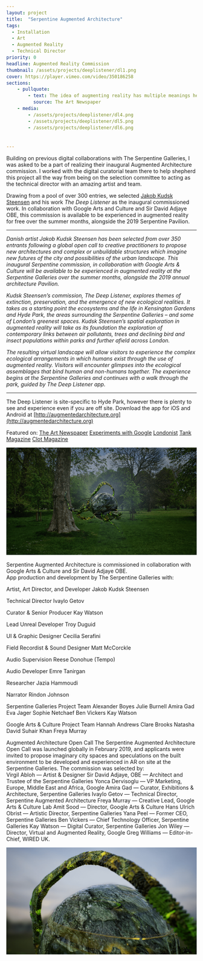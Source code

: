 ```yaml
---
layout: project
title:  "Serpentine Augmented Architecture"
tags:
  - Installation
  - Art
  - Augmented Reality
  - Technical Director
priority: 0
headline: Augmented Reality Commission
thumbnail: /assets/projects/deeplistener/dl1.png
cover: https://player.vimeo.com/video/350186258
sections:
    - pullquote:
        - text: The idea of augmenting reality has multiple meanings here. The most obvious is that Steensen is adding digital presences to the existing landscape. More subtly, by drawing us into the park’s spaces and species, he forces us to observe them with an unusual closeness. Rather than divorcing us from reality, our smartphones are employed as a tool to amplify our senses.
          source: The Art Newspaper
    - media:
        - /assets/projects/deeplistener/dl4.png
        - /assets/projects/deeplistener/dl5.png
        - /assets/projects/deeplistener/dl6.png


---
```


<div class="medSpacer"></div>


Building on previous digital collaborations with The Serpentine Galleries, I was asked to be a part of realizing their inaugural Augmented Architecture commission. I worked with the digital curatorial team there to help shepherd this project all the way from being on the selection committee to acting as the technical director with an amazing artist and team.

Drawing from a pool of over 300 entries, we selected [Jakob Kudsk Steensen](http://www.jakobsteensen.com/) and his work <i>The Deep Listener</i> as the inaugural  commissioned work. In collaboration with Google Arts and Culture and Sir David Adjaye OBE, this commission is available to be experienced in augmented reality for free over the summer months, alongside the 2019 Serpentine Pavilion.


---


<i>Danish artist Jakob Kudsk Steensen has been selected from over 350 entrants following a global open call to creative practitioners to propose new architectures and complex or unbuildable structures which imagine new futures of the city and possibilities of the urban landscape. This inaugural Serpentine commission, in collaboration with Google Arts & Culture will be available to be experienced in augmented reality at the Serpentine Galleries over the summer months, alongside the 2019 annual architecture Pavilion.</i>

<i>Kudsk Steensen’s commission, The Deep Listener, explores themes of extinction, preservation, and the emergence of new ecological realities. It takes as a starting point the ecosystems and the life in Kensington Gardens and Hyde Park, the areas surrounding the Serpentine Galleries – and some of London’s greenest spaces. Kudsk Steensen’s spatial exploration in augmented reality will take as its foundation the exploration of contemporary links between air pollutants, trees and declining bird and insect populations within parks and further afield across London.</i>

<i>The resulting virtual landscape will allow visitors to experience the complex ecological arrangements in which humans exist through the use of augmented reality. Visitors will encounter glimpses into the ecological assemblages that bind human and non-humans together. The experience begins at the Serpentine Galleries and continues with a walk through the park, guided by The Deep Listener app.</i>

---

The Deep Listener is site-specific to Hyde Park, however there is plenty to see and experience even if you are off site. Download the app for iOS and Android at [http://augmentedarchitecture.org](http://augmentedarchitecture.org)


Featured on:
[The Art Newspaper](https://www.theartnewspaper.com/review/jakob-kudsk-steenson-the-deep-listener-at-the-serpentine-galleries)
[Experiments with Google](https://experiments.withgoogle.com/augmentedarchitecture)
[Londonist](https://londonist.com/london/art-and-photography/deep-listener)
[Tank Magazine](https://tankmagazine.com/tank/2019/07/the-deep-listener/)
[Clot Magazine](https://www.clotmag.com/news/exhibition-the-deep-listener-by-jakob-kudsk-steensen)


<img src="/assets/projects/deeplistener/dl2.png" class="projImage">


Serpentine Augmented Architecture is commissioned in collaboration with Google Arts & Culture and Sir David Adjaye OBE. <br>
App production and development by The Serpentine Galleries with:

<div class='creditsTable'>
<span class='creditsRow'><span class='left'>Artist, Art Director, and Developer</span>
<span class='right'>Jakob Kudsk Steensen</span></span>

<span class='creditsRow'><span class='left'>Technical Director</span>
<span class='right'>Ivaylo Getov</span></span>

<span class='creditsRow'><span class='left'>Curator & Senior Producer</span>
<span class='right'>Kay Watson</span></span>

<span class='creditsRow'><span class='left'>Lead Unreal Developer</span>
<span class='right'>Troy Duguid</span></span>

<span class='creditsRow'><span class='left'>UI & Graphic Designer</span>
<span class='right'>Cecilia Serafini</span></span>

<span class='creditsRow'><span class='left'>Field Recordist & Sound Designer</span>
<span class='right'>Matt McCorckle</span></span>

<span class='creditsRow'><span class='left'>Audio Supervision</span>
<span class='right'>Reese Donohue (Tempo)</span></span>

<span class='creditsRow'><span class='left'>Audio Developer</span>
<span class='right'>Emre Tanirgan</span></span>

<span class='creditsRow'><span class='left'>Researcher</span>
<span class='right'>Jazia Hammoudi</span></span>

<span class='creditsRow'><span class='left'>Narrator</span>
<span class='right'>Rindon Johnson</span></span>
</div>

<div class="spacer"></div>

<span class="bolder">Serpentine Galleries Project Team</span>
Alexander Boyes
Julie Burnell
Amira Gad
Eva Jager
Sophie Netchaef
Ben Vickers
Kay Watson

<div class="spacer"></div>

<span class="bolder">Google Arts & Culture Project Team</span>
Hannah Andrews
Clare Brooks
Natasha David
Suhair Khan
Freya Murray

<div class="spacer"></div>

<span class="bolder">Augmented Architecture Open Call</span>
The Serpentine Augmented Architecture Open Call was launched globally in February 2019, and applicants were invited to propose imaginary city spaces and speculations on the built environment to be developed and experienced in AR on site at the Serpentine Galleries. The commission was selected by:<br>
Virgil Abloh &mdash; Artist & Designer
Sir David Adjaye, OBE &mdash; Architect and Trustee of the Serpentine Galleries
Yonca Dervisoglu &mdash; VP Marketing, Europe, Middle East and Africa, Google
Amira Gad &mdash; Curator, Exhibitions & Architecture, Serpentine Galleries
Ivaylo Getov &mdash; Technical Director, Serpentine Augmented Architecture
Freya Murray &mdash; Creative Lead, Google Arts & Culture Lab
Amit Sood &mdash; Director, Google Arts & Culture
Hans Ulrich Obrist &mdash; Artistic Director, Serpentine Galleries
Yana Peel &mdash; Former CEO, Serpentine Galleries
Ben Vickers &mdash; Chief Technology Officer, Serpentine Galleries
Kay Watson &mdash; Digital Curator, Serpentine Galleries
Jon Wiley &mdash; Director, Virtual and Augmented Reality, Google
Greg Williams &mdash; Editor-in-Chief, WIRED UK.

<div class="spacer"></div>

<img src="/assets/projects/deeplistener/dl3.png" class="projImage">

<div class="spacer"></div>
